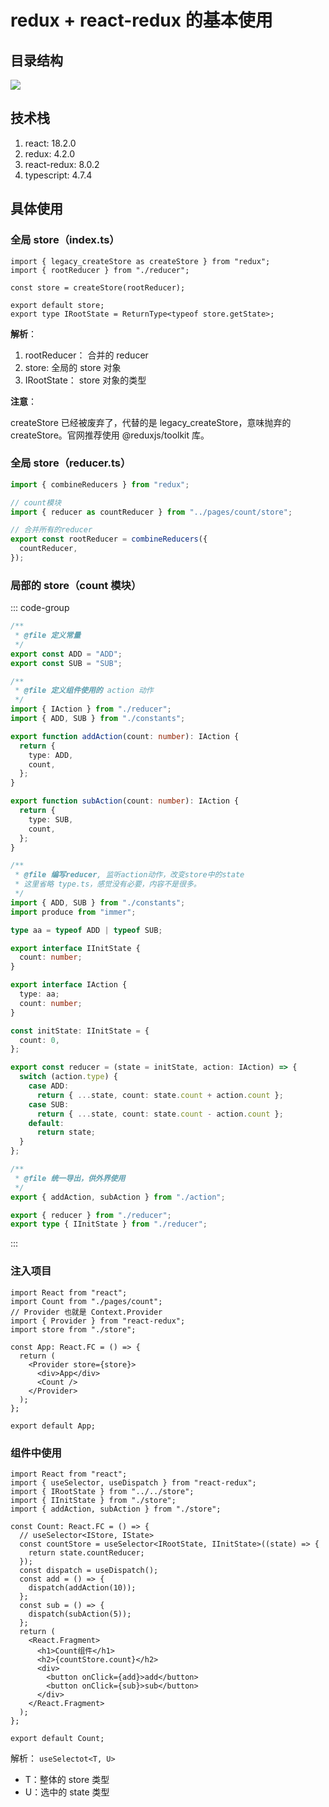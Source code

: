 # redux + react-redux 的基本使用

## 目录结构

<img src="/images/frames/react/redux_01.png" />

## 技术栈

1. react: 18.2.0
2. redux: 4.2.0
3. react-redux: 8.0.2
4. typescript: 4.7.4

## 具体使用

### 全局 store（index.ts）

```tsx
import { legacy_createStore as createStore } from "redux";
import { rootReducer } from "./reducer";

const store = createStore(rootReducer);

export default store;
export type IRootState = ReturnType<typeof store.getState>;
```

**解析**：

1. rootReducer： 合并的 reducer
2. store: 全局的 store 对象
3. IRootState： store 对象的类型

**注意**：

createStore 已经被废弃了，代替的是 legacy_createStore，意味抛弃的 createStore。官网推荐使用 @reduxjs/toolkit 库。

### 全局 store（reducer.ts）

```ts
import { combineReducers } from "redux";

// count模块
import { reducer as countReducer } from "../pages/count/store";

// 合并所有的reducer
export const rootReducer = combineReducers({
  countReducer,
});
```

### 局部的 store（count 模块）

::: code-group

```ts [constants.ts]
/**
 * @file 定义常量
 */
export const ADD = "ADD";
export const SUB = "SUB";
```

```ts [action.ts]
/**
 * @file 定义组件使用的 action 动作
 */
import { IAction } from "./reducer";
import { ADD, SUB } from "./constants";

export function addAction(count: number): IAction {
  return {
    type: ADD,
    count,
  };
}

export function subAction(count: number): IAction {
  return {
    type: SUB,
    count,
  };
}
```

```ts [reducer.ts]
/**
 * @file 编写reducer, 监听action动作，改变store中的state
 * 这里省略 type.ts，感觉没有必要，内容不是很多。
 */
import { ADD, SUB } from "./constants";
import produce from "immer";

type aa = typeof ADD | typeof SUB;

export interface IInitState {
  count: number;
}

export interface IAction {
  type: aa;
  count: number;
}

const initState: IInitState = {
  count: 0,
};

export const reducer = (state = initState, action: IAction) => {
  switch (action.type) {
    case ADD:
      return { ...state, count: state.count + action.count };
    case SUB:
      return { ...state, count: state.count - action.count };
    default:
      return state;
  }
};
```

```ts [index.ts]
/**
 * @file 统一导出，供外界使用
 */
export { addAction, subAction } from "./action";

export { reducer } from "./reducer";
export type { IInitState } from "./reducer";
```

:::

### 注入项目

```tsx
import React from "react";
import Count from "./pages/count";
// Provider 也就是 Context.Provider
import { Provider } from "react-redux";
import store from "./store";

const App: React.FC = () => {
  return (
    <Provider store={store}>
      <div>App</div>
      <Count />
    </Provider>
  );
};

export default App;
```

### 组件中使用

```tsx
import React from "react";
import { useSelector, useDispatch } from "react-redux";
import { IRootState } from "../../store";
import { IInitState } from "./store";
import { addAction, subAction } from "./store";

const Count: React.FC = () => {
  // useSelector<IStore, IState>
  const countStore = useSelector<IRootState, IInitState>((state) => {
    return state.countReducer;
  });
  const dispatch = useDispatch();
  const add = () => {
    dispatch(addAction(10));
  };
  const sub = () => {
    dispatch(subAction(5));
  };
  return (
    <React.Fragment>
      <h1>Count组件</h1>
      <h2>{countStore.count}</h2>
      <div>
        <button onClick={add}>add</button>
        <button onClick={sub}>sub</button>
      </div>
    </React.Fragment>
  );
};

export default Count;
```

解析：
`useSelectot<T, U>`

- T：整体的 store 类型
- U：选中的 state 类型
